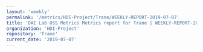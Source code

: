 ```yaml
---
layout: 'weekly'
permalink: '/metrics/HDI-Project/Trane/WEEKLY-REPORT-2019-07-07'
title: 'DAI Lab OSS Metrics Metrics report for Trane | WEEKLY-REPORT-2019-07-07'
organization: 'HDI-Project'
repository: 'Trane'
current_date: '2019-07-07'
---
```

